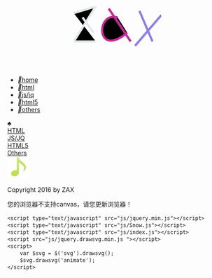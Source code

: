 <html lang="en">
<head>
    <meta charset="UTF-8">
    <meta name="format-detection" content="telephone=no">
    <meta name="apple-mobile-web-app-capable" content="yes">
    <meta name="apple-mobile-web-app-status-bar-style" content="black">
    <meta name="viewport" content="width=device-width, initial-scale=1.0, maximum-scale=1.0, user-scalable=0，minimum-scale=1.0">
    <meta name="keywords" content="zax 博客 前端技术 前端 前端工程师 HTML5">
    <title></title>
    <link rel="stylesheet" href="css/reset.css" />
    <link rel="stylesheet" href="css/bootstrap.css">
    <link rel="stylesheet" href="css/footer.css">
    <link rel="stylesheet" href="css/index.css" />
<body>
    <!--header start-->
    <header class="container cd-header">
        <div class="logo">
            <a href="#">
                <svg xmlns="http://www.w3.org/2000/svg" version="1.1" width="200px" height="100px">
                    您的浏览器不支持svg，请您更新浏览器！
                    <!-- Z -->
                    <g>
                        <g class="list">
                            <path class="list-item" d="M0 15L50 0L0 80L50 80M20 25L45 60Z" style="stroke:#f00; opacity:1;"></path>
                            <path class="list-item" d="M0 15L50 0L0 80L50 80M20 25L45 60Z" style="stroke:#1cbf3d; opacity:1;"></path>
                            <path class="list-item" d="M0 15L50 0L0 80L50 80M20 25L45 60Z" style="stroke:#e3e8ea; stroke-width:5px; opacity:1;"></path>
                        </g>
                    </g>
                    <!-- A -->
                    <g>
                        <g class="list">
                            <path class="list-item" d="M100 25C50 10 50 120 122 60M80 5L130 80Z" style="stroke:#1cbf3d; opacity:1;"></path>
                            <path class="list-item" d="M100 25C50 10 50 120 122 60M80 5L130 80Z" style="stroke:#1d7598; opacity:1;"></path>
                            <path class="list-item" d="M100 25C50 10 50 120 122 60M80 5L130 80Z" style="stroke:#ca2799; stroke-width:5px; opacity:10;"></path>
                        </g>
                    </g>
                    <!-- X -->
                    <g>
                        <g class="list">
                            <path class="list-item" d="M150 10L180 80M200 20L140 90Z" style="stroke:#77d40d; opacity:1;"></path>
                            <path class="list-item" d="M150 10L180 80M200 20L140 90Z" style="stroke:#773c13; opacity:1;"></path>
                            <path class="list-item" d="M150 10L180 80M200 20L140 90Z" style="stroke:#8a7fec; stroke-width:5px; opacity:1;"></path>
                        </g>
                    </g>
                </svg>
            </a>
        </div>
        <div class="cd-3d-nav-trigger">
            <span class="button"></span>
        </div>
    </header>
    <!--nav start-->
    <nav class="container-fluid cd-3d-nav-container">
        <ul class="cd-3d-div">
            <li class="cd-selected"><a href="#"><i class="iconfont">&#xe657;</i><span>home</span></a></li>
            <li><a href="#" target="_blank"><i class="iconfont">&#xe638;</i><span>html</span></a></li>
            <li><a href="case/case.html" target="_blank"><i class="iconfont">&#xe619;</i><span>js/jq</span></a></li>
            <li><a href="#" target="_blank"><i class="iconfont">&#xe66b;</i><span>html5</span></a></li>
            <li><a href="others/others.html" target="_blank"><i class="iconfont">&#xe607;</i><span>others</span></a></li>
        </ul>
    </nav>
    <!-- mobile nav  -->
    <div class="mobNav">
        <div class="mobBtn">&clubs;</div>
        <div class="mobList">
            <nav class="mobItem"><a href="#" target="_blank">HTML</a></nav>
            <nav class="mobItem"><a href="case/case.html" target="_blank">JS/JQ</a></nav>
            <nav class="mobItem"><a href="#" target="_blank">HTML5</a></nav>
            <nav class="mobItem"><a href="others/others.html" target="_blank">Others</a></nav>
        </div>
    </div>
    <!--main start-->
    <main class="container">
        <!--music start -->
        <div id="music">
            <audio id="audio" src="music/Let It Go .mp3" autoplay loop ></audio>
            <!--<iframe frameborder="no" border="0" marginwidth="0" marginheight="0" width=330 height=86 src="//music.163.com/outchain/player?type=2&id=440353296&auto=0&height=66"></iframe>-->
            <img src="img/music.png" alt="音乐播放器">
        </div>
        <!--heart start-->
        <div id="heart">
            <div class="heart-item"></div>
            <div class="heart-item"></div>
            <div class="heart-item"></div>
            <div class="heart-item"></div>
            <div class="heart-item"></div>
            <div class="heart-item"></div>
            <div class="heart-item"></div>
            <div class="heart-item"></div>
            <!--cube start-->
            <!--<div id="cube">
                <div class="font"></div>
                <div class="back"></div>
                <div class="top"></div>
                <div class="bottom"></div>
                <div class="left"></div>
                <div class="right"></div>
            </div>-->
        </div>
        <!--mobile effect start-->
        <div class="introduce" data-text="当你觉得自己又丑又穷的时候，不要悲伤，至少你的判断是对的。生活不止眼前的苟且，还有读不懂的诗和到不了的远方。出卖自己的灵魂和原则并不丢人，丢人的是没能卖一个好价钱。又过去了一天，今天过得怎样，是不是离梦想又远了一些。">
        </div>
        <!--<div class="con-wrap">
            <div class="fl bigShow">
                <img src="img/con1big.png" alt="">
            </div>
            <div class="fr smallList">
                <ul>
                    <li class="list-item"><a href=""><img src="img/con1small.png" alt=""><span class="mark"></span><span class="text">Description Text</span></a></li>
                    <li class="list-item"><a href=""><img src="img/con2small.png" alt=""><span class="mark"></span><span class="text">Description Text</span></a></li>
                    <li class="list-item"><a href=""><img src="img/con3small.png" alt=""><span class="mark"></span><span class="text">Description Text</span></a></li>
                    <li class="list-item"><a href=""><img src="img/con4small.png" alt=""><span class="mark"></span><span class="text">Description Text</span></a></li>
                    <li class="list-item"><a href=""><img src="img/con5small.png" alt=""><span class="mark mark1"></span><span class="mark mark2"></span><span class="text">Description Text</span></a></li>
                    <li class="list-item"><a href=""><img src="img/con6small.png" alt=""><span class="mark"></span><span class="text">Description Text</span></a></li>
                    <li class="list-item"><a href=""><img src="img/con7small.png" alt=""><span class="mark"></span><span class="text">Description Text</span></a></li>
                    <li class="list-item"><a href=""><img src="img/con8small.png" alt=""><span class="mark"></span><span class="text">Description Text</span></a></li>
                    <li class="list-item"><a href=""><img src="img/con9small.png" alt=""><span class="mark"></span><span class="text">Description Text</span></a></li>
                    <li class="list-item"><a href=""><img src="img/con10small.png" alt=""><span class="mark"></span><span class="text">Description Text</span></a></li>
                    <li class="list-item"><a href=""><img src="img/con11small.png" alt=""><span class="mark mark3"></span><span class="mark mark4"></span><span class="text">Description Text</span></a></li>
                    <li class="list-item"><a href=""><img src="img/con12small.png" alt=""><span class="mark"></span><span class="text">Description Text</span></a></li>
                </ul>
            </div>
        </div>--->
    </main>
    <!--footer start-->
    <footer class="container-fluid">
        <section class="row">
            <p class="copyright">Copyright 2016 by ZAX</p>
        </section>
    </footer>
    <canvas id="canvas">
        您的浏览器不支持canvas，请您更新浏览器！
    </canvas>




    <script type="text/javascript" src="js/jquery.min.js"></script>
    <script type="text/javascript" src="js/Snow.js"></script>
    <script type="text/javascript" src="js/index.js"></script>
    <script src="js/jquery.drawsvg.min.js "></script>
    <script>
        var $svg = $('svg').drawsvg();
        $svg.drawsvg('animate');
    </script>
</body>
